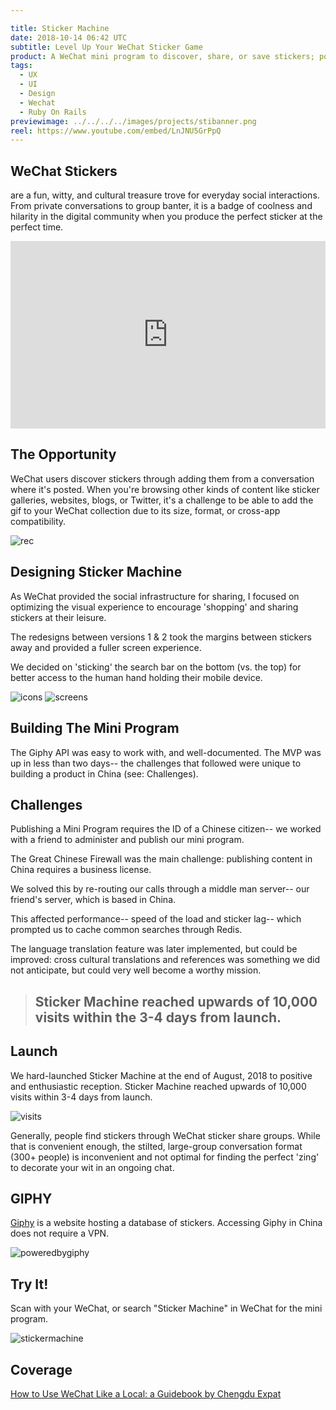 ```yaml
---

title: Sticker Machine
date: 2018-10-14 06:42 UTC
subtitle: Level Up Your WeChat Sticker Game
product: A WeChat mini program to discover, share, or save stickers; powered by Giphy.
tags:
  - UX
  - UI
  - Design
  - Wechat
  - Ruby On Rails
previewimage: ../../../../images/projects/stibanner.png
reel: https://www.youtube.com/embed/LnJNU5GrPpQ
---
```


## WeChat Stickers

are a fun, witty, and cultural treasure trove for everyday social interactions. From private conversations to group banter, it is a badge of coolness and hilarity in the digital community when you produce the perfect sticker at the perfect time.

<iframe width="100%" height="300px" style="margin: 0 auto" src="https://www.youtube.com/embed/LnJNU5GrPpQ" frameborder="0" allow="autoplay; encrypted-media" allowfullscreen></iframe>

## The Opportunity

WeChat users discover stickers through adding them from a conversation where it's posted. When you're browsing other kinds of content like sticker galleries, websites, blogs, or Twitter, it's a challenge to be able to add the gif to your WeChat collection due to its size, format, or cross-app compatibility.

![rec](../images/projects/sticker_4.png)

## Designing Sticker Machine

As WeChat provided the social infrastructure for sharing, I focused on optimizing the visual experience to encourage 'shopping' and sharing stickers at their leisure.

The redesigns between versions 1 & 2 took the margins between stickers away and provided a fuller screen experience.

We decided on 'sticking' the search bar on the bottom (vs. the top) for better access to the human hand holding their mobile device.

![icons](../images/projects/sticker_1.png)
![screens](../images/projects/sticker_2.png)

## Building The Mini Program

The Giphy API was easy to work with, and well-documented. The MVP was up in less than two days-- the challenges that followed were unique to building a product in China (see: Challenges).

## Challenges

Publishing a Mini Program requires the ID of a Chinese citizen-- we worked with a friend to administer and publish our mini program.

The Great Chinese Firewall was the main challenge: publishing content in China requires a business license.

We solved this by re-routing our calls through a middle man server-- our friend's server, which is based in China.

This affected performance-- speed of the load and sticker lag-- which prompted us to cache common searches through Redis.

The language translation feature was later implemented, but could be improved: cross cultural translations and references was something we did not anticipate, but could very well become a worthy mission.

>## Sticker Machine reached upwards of 10,000 visits within the 3-4 days from launch.

## Launch

We hard-launched Sticker Machine at the end of August, 2018 to positive and enthusiastic reception. Sticker Machine reached upwards of 10,000 visits within 3-4 days from launch.

![visits](../images/projects/sticker_3.png)

Generally, people find stickers through WeChat sticker share groups. While that is convenient enough, the stilted, large-group conversation format (300+ people) is inconvenient and not optimal for finding the perfect 'zing' to decorate your wit in an ongoing chat.

## GIPHY

[Giphy](https://www.giphy.com) is a website hosting a database of stickers. Accessing Giphy in China does not require a VPN.

![poweredbygiphy](../images/projects/sticker_5.png)

## Try It!

Scan with your WeChat, or search "Sticker Machine" in WeChat for the mini program.

![stickermachine](../images/projects/sticker_6.png)

## Coverage

<a href="https://mp.weixin.qq.com/s/frnl2ZKI6URYJfF00cuq1g" target="_blank"> How to Use WeChat Like a Local: a Guidebook by Chengdu Expat</a>
<!-- ![poweredbygiphy](../images/projects/) -->
